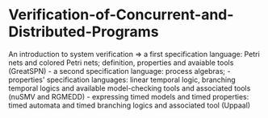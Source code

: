 # Verification-of-Concurrent-and-Distributed-Programs
An introduction to system verification => a first specification language: Petri nets and colored Petri nets; definition, properties and avaiable tools (GreatSPN) - a second specification language: process algebras; - properties' specification languages: linear temporal logic, branching temporal logics and available model-checking tools and associated tools (nuSMV and RGMEDD) - expressing timed models and timed properties: timed automata and timed branching logics and associated tool (Uppaal)
